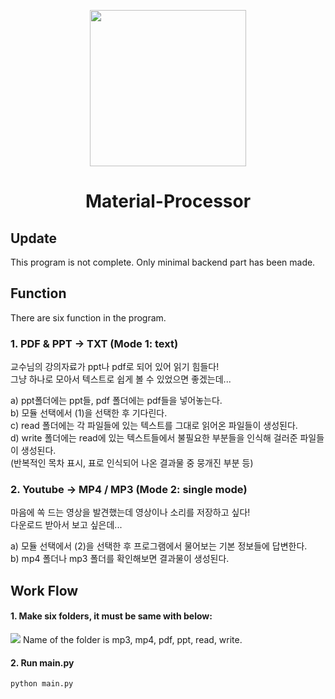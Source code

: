 <p align='center'>
  <img src="https://user-images.githubusercontent.com/86072294/132429234-81836a8b-300d-4e76-a5e2-95c73cb023e6.PNG" width="250">
</p>
<h1 align='center'>  Material-Processor </h1>

## Update
This program is not complete.
Only minimal backend part has been made.

## Function
There are six function in the program.

### 1. PDF & PPT -> TXT (Mode 1: text)
교수님의 강의자료가 ppt나 pdf로 되어 있어 읽기 힘들다! \
그냥 하나로 모아서 텍스트로 쉽게 볼 수 있었으면 좋겠는데...

a) ppt폴더에는 ppt들, pdf 폴더에는 pdf들을 넣어놓는다. \
b) 모듈 선택에서 (1)을 선택한 후 기다린다. \
c) read 폴더에는 각 파일들에 있는 텍스트를 그대로 읽어온 파일들이 생성된다. \
d) write 폴더에는 read에 있는 텍스트들에서 불필요한 부분들을 인식해 걸러준 파일들이 생성된다. \
(반복적인 목차 표시, 표로 인식되어 나온 결과물 중 뭉개진 부분 등)

### 2. Youtube -> MP4 / MP3 (Mode 2: single mode)
마음에 쏙 드는 영상을 발견했는데 영상이나 소리를 저장하고 싶다! \
다운로드 받아서 보고 싶은데...

a) 모듈 선택에서 (2)을 선택한 후 프로그램에서 물어보는 기본 정보들에 답변한다. \
b) mp4 폴더나 mp3 폴더를 확인해보면 결과물이 생성된다.

## Work Flow
#### 1. Make six folders, it must be same with below:
<img src = "https://user-images.githubusercontent.com/86072294/132428343-ebfc63bd-5011-45e2-b9d2-e32f1580308e.png">
Name of the folder is mp3, mp4, pdf, ppt, read, write.

#### 2. Run main.py
```
python main.py
```

